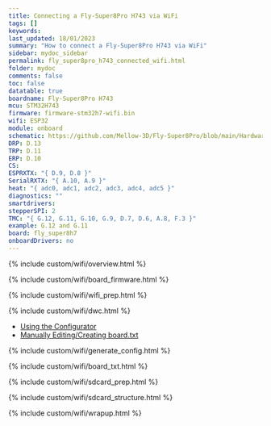 ```yaml
---
title: Connecting a Fly-Super8Pro H743 via WiFi
tags: []
keywords: 
last_updated: 18/01/2023
summary: "How to connect a Fly-Super8Pro H743 via WiFi"
sidebar: mydoc_sidebar
permalink: fly_super8pro_h743_connected_wifi.html
folder: mydoc
comments: false
toc: false
datatable: true
boardname: Fly-Super8Pro H743
mcu: STM32H743
firmware: firmware-stm32h7-wifi.bin
wifi: ESP32
module: onboard
schematic: https://github.com/Mellow-3D/Fly-Super8Pro/blob/main/Hardware/Schematic.pdf
DRP: D.13
TRP: D.11
ERP: D.10
CS:
ESPRXTX: "{ D.9, D.8 }"
SerialRXTX: "{ A.10, A.9 }"
heat: "{ adc0, adc1, adc2, adc3, adc4, adc5 }"
diagnostics: ""
smartdrivers: 
stepperSPI: 2
TMC: "{ G.12, G.11, G.10, G.9, D.7, D.6, A.8, F.3 }"
example: G.12 and G.11
board: fly_super8h7
onboardDrivers: no
---
```


{% include custom/wifi/overview.html %}

{% include custom/wifi/board_firmware.html %}

{% include custom/wifi/wifi_prep.html %}

{% include custom/wifi/dwc.html %}

<ul id="profileTabs" class="nav nav-tabs">
    <li class="active"><a class="noCrossRef" href="#generate" data-toggle="tab">Using the Configurator</a></li>
    <li><a class="noCrossRef" href="#manual" data-toggle="tab">Manually Editing/Creating board.txt</a></li>
</ul>
  <div class="tab-content">
<div role="tabpanel" class="tab-pane active" id="generate" markdown="1">

{% include custom/wifi/generate_config.html %}

</div>

<div role="tabpanel" class="tab-pane" id="manual" markdown="1">

{% include custom/wifi/board_txt.html %}

</div>

</div>

{% include custom/wifi/sdcard_prep.html %}

{% include custom/wifi/sdcard_structure.html %}

{% include custom/wifi/wrapup.html %}